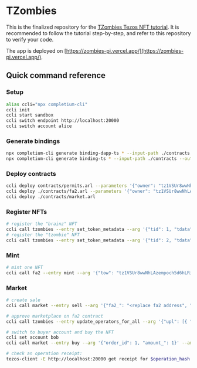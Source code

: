 # TZombies

This is the finalized repository for the [TZombies Tezos NFT tutorial](https://superlouis.gitbook.io/tzombies). It is recommended to follow the tutorial step-by-step, and refer to this repository to verify your code.

The app is deployed on [https://zombies-pi.vercel.app/](https://zombies-pi.vercel.app/).

## Quick command reference

### Setup

```bash
alias ccli="npx completium-cli"
ccli init
ccli start sandbox
ccli switch endpoint http://localhost:20000
ccli switch account alice
```

### Generate bindings

```bash
npx completium-cli generate binding-dapp-ts * --input-path ./contracts --output-path ./contracts/bindings
npx completium-cli generate binding-ts * --input-path ./contracts --output-path ./tests/bindings
```

### Deploy contracts

```bash
ccli deploy contracts/permits.arl --parameters '{"owner": "tz1VSUr8wwNhLAzempoch5d6hLRiTh8Cjcjb"}'
ccli deploy ./contracts/fa2.arl --parameters '{"owner": "tz1VSUr8wwNhLAzempoch5d6hLRiTh8Cjcjb", "permits": "<replace permits_contract_address>"}'
ccli deploy ./contracts/market.arl
```

### Register NFTs

```bash
# register the "brainz" NFT
ccli call tzombies --entry set_token_metadata --arg '{"tid": 1, "tdata": [{"key": "", "value": "0x697066733a2f2f516d53445733794257756e7977624c544c78723835784843464d6d747a5372365a55565138433375346161314d65"}]}'
# register the "tzombie" NFT
ccli call tzombies --entry set_token_metadata --arg '{"tid": 2, "tdata": [{"key": "", "value": "697066733a2f2f516d546d65517a55754b37716d467337795466563254434c5a416852466d716d714a793536636b6b7a666a586939"}]}'
```

### Mint

```bash
# mint one NFT
ccli call fa2 --entry mint --arg '{"tow": "tz1VSUr8wwNhLAzempoch5d6hLRiTh8Cjcjb", "tid": 1, "nbt": 1}'
```

### Market

```bash
# create sale
ccli call market --entry sell --arg '{"fa2_": "<replace fa2 address", "token_id_": 1, "amount_": 1, "price_": 100, "expiry_": "2023-09-01 23:00:00"}'

# approve marketplace on fa2 contract
ccli call tzombies --entry update_operators_for_all --arg '{"upl": [{ "kind": "left", "value": "<replace market address>" }]}'

# switch to buyer account and buy the NFT
ccli set account bob
ccli call market --entry buy --arg '{"order_id": 1, "amount_": 1}' --amount 100utz

# check an operation receipt:
tezos-client -E http://localhost:20000 get receipt for $operation_hash
```
